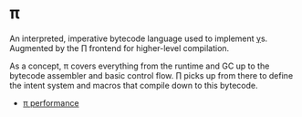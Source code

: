 # π
An interpreted, imperative bytecode language used to implement [γ](gamma.md)s. Augmented by the [∏](Pi.md) frontend for higher-level compilation.

As a concept, π covers everything from the runtime and GC up to the bytecode assembler and basic control flow. ∏ picks up from there to define the intent system and macros that compile down to this bytecode.

+ [π performance](pi-performance.md)
